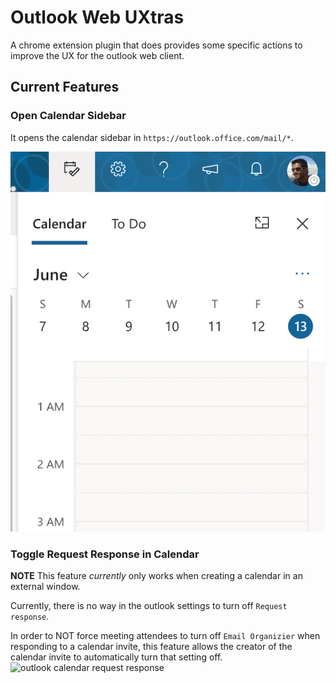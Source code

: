 # Outlook Web UXtras

A chrome extension plugin that does provides some specific actions to improve
the UX for the outlook web client.


## Current Features

### Open Calendar Sidebar
It opens the calendar sidebar in `https://outlook.office.com/mail/*`.

![outlook calendar sidebar](./docs/images/calendar-sidebar.png)

### Toggle Request Response in Calendar

**NOTE** This feature *currently* only works when creating a calendar in an external
window.

Currently, there is no way in the outlook settings to turn off `Request
response`.

In order to NOT force meeting attendees to turn off `Email
Organizier` when responding to a calendar invite, this feature allows the
creator of the calendar invite to automatically turn that setting off.
![outlook calendar request
response](./docs/images/calendar-request-response.png)
